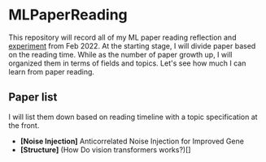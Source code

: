 # MLPaperReading
This repository will record all of my ML paper reading reflection and [experiment](https://github.com/ice-bear-git/ML-paperReading/tree/main/CodeBase) from Feb 2022. At the starting stage, I will divide paper based on the reading time. While as the number of paper growth up, I will organized them in terms of fields and topics. Let's see how much I can learn from paper reading.


## Paper list
I will list them down based on reading timeline with a topic specification at the front.
* **[Noise Injection]** Anticorrelated Noise Injection for Improved Gene
* **[Structure]** (How Do vision transformers works?)[]